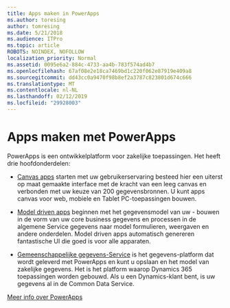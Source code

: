 ```yaml
---
title: Apps maken in PowerApps
ms.author: toresing
author: tomresing
ms.date: 5/21/2018
ms.audience: ITPro
ms.topic: article
ROBOTS: NOINDEX, NOFOLLOW
localization_priority: Normal
ms.assetid: 0095e6a2-884c-4733-aa4b-783f574ad4b7
ms.openlocfilehash: 67af08e2e18ca7469bd1c220f062e87919e409a8
ms.sourcegitcommit: dd43cc0a9470f98b8ef2a3787c823801d674c666
ms.translationtype: MT
ms.contentlocale: nl-NL
ms.lasthandoff: 02/12/2019
ms.locfileid: "29928003"
---
```

# <a name="create-apps-with-powerapps"></a>Apps maken met PowerApps

PowerApps is een ontwikkelplatform voor zakelijke toepassingen. Het heeft drie hoofdonderdelen: 
  
- [Canvas apps](https://go.microsoft.com/fwlink/?linkid=874495) starten met uw gebruikerservaring besteed hier een uiterst op maat gemaakte interface met de kracht van een leeg canvas en verbonden met uw keuze van 200 gegevensbronnen. U kunt apps canvas voor web, mobiele en Tablet PC-toepassingen bouwen. 
    
- [Model driven apps](https://go.microsoft.com/fwlink/?linkid=874496) beginnen met het gegevensmodel van uw - bouwen in de vorm van uw core business gegevens en processen in de algemene Service gegevens naar model formulieren, weergaven en andere onderdelen. Model driven apps automatisch genereren fantastische UI die goed is voor alle apparaten. 
    
- [Gemeenschappelijke gegevens-Service](https://go.microsoft.com/fwlink/?linkid=874497) is het gegevens-platform dat wordt geleverd met PowerApps en kunt u opslaan en het model van zakelijke gegevens. Het is het platform waarop Dynamics 365 toepassingen worden gebouwd. Als u een Dynamics-klant bent, is uw gegevens al in de Common Data Service. 
    
[Meer info over PowerApps](https://go.microsoft.com/fwlink/?linkid=874498)
  

